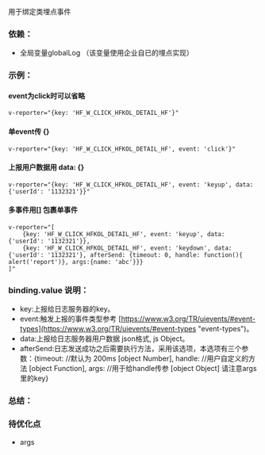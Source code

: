 用于绑定类埋点事件

###  依赖：
*  全局变量globalLog （该变量使用企业自已的埋点实现）

###  示例：
#### event为click时可以省略
    v-reporter="{key: 'HF_W_CLICK_HFKOL_DETAIL_HF'}"
#### 单event传 {}
    v-reporter="{key: 'HF_W_CLICK_HFKOL_DETAIL_HF', event: 'click'}"
#### 上报用户数据用 data: {}
    v-reporter="{key: 'HF_W_CLICK_HFKOL_DETAIL_HF', event: 'keyup', data: {'userId': '1132321'}}"
#### 多事件用[] 包裹单事件
    v-reporter="[
        {key: 'HF_W_CLICK_HFKOL_DETAIL_HF', event: 'keyup', data: {'userId': '1132321'}},
        {key: 'HF_W_CLICK_HFKOL_DETAIL_HF', event: 'keydown', data: {'userId': '1132321'}, afterSend: {timeout: 0, handle: function(){ alert('report')}, args:{name: 'abc'}}}
    ]"

###  binding.value 说明：
*    key:上报给日志服务器的key。
*    event:触发上报的事件类型参考 [https://www.w3.org/TR/uievents/#event-types](https://www.w3.org/TR/uievents/#event-types "event-types")。
*    data:上报给日志服务器用户数据 json格式, js Object。
*    afterSend:日志发送成功之后需要执行方法，采用该选项，本选项有三个参数：{timeout: //默认为 200ms [object Number], handle: //用户自定义的方法 [object Function], args: //用于给handle传参 [object Object] 请注意args里的key}

###  总结：

###  待优化点
-    args